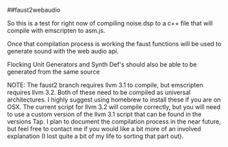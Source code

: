 ##faust2webaudio

So this is a test for right now of compiling noise.dsp to a c++ file that will compile with emscripten to asm.js.

Once that compilation process is working the faust functions will be used to generate sound with the web audio api.

Flocking Unit Generators and Synth Def's should also be able to be generated from the same source

NOTE: The faust2 branch requires llvm 3.1 to compile, but emscripten requires llvm 3.2.  Both of these need to be compiled as universal architectures.  I highly suggest using homebrew to install these if you are on OSX.  The current script for llvm 3.2 will compile correctly, but you will need to use a custom version of the llvm 3.1 script that can be found in the versions Tap.  I plan to document the compilation process in the near future, but feel free to contact me if you would like a bit more of an involved explanation (I lost quite a bit of my life to sorting that part out).